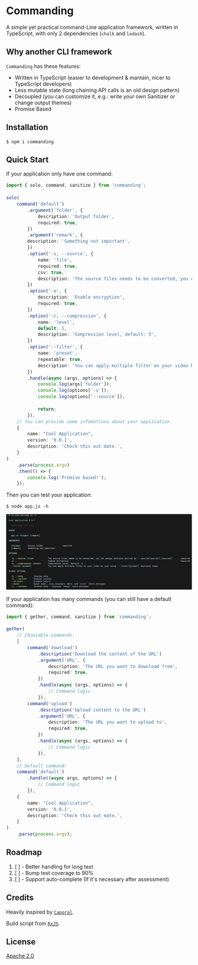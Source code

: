 # Commanding

A simple yet practical command-Line application framework, written in TypeScript, with only 2 dependencies (`chalk` and `lodash`).


## Why another CLI framework

`Commanding` has these features:

* Written in TypeScript (easier to development & mantain, nicer to TypeScript developers)
* Less mutable state (long chaining API calls is an old design pattern)
* Decoupled (you can customize it, e.g.: write your own Sanitizer or change output themes)
* Promise Based

## Installation

```
$ npm i commanding
```


## Quick Start

If your application only have one command:

```typescript
import { solo, command, sanitize } from 'commanding';

solo(
    command('default')
        .argument('folder', {
            description: 'Output folder',
            required: true,
        })
        .argument('remark', {
        description: 'Something not important',
        })
        .option('-s, --source', {
            name: 'file',
            required: true,
            csv: true,
            description: 'The source files needs to be converted, you can assign multiple sources by `--source=[source1],[source2]`',
        })
        .option('-e', {
            description: 'Enable encryption',
            required: true,
        })
        .option('-c, --compression', {
            name: 'level',
            default: 5,
            description: 'Compression level, default: 5',
        })
        .option('--filter', {
            name: 'preset',
            repeatable: true,
            description: 'You can apply multiple filter on your video by just using `--filter=[preset]` multiple times',
        })
        .handle(async (args, options) => {
            console.log(args['folder']);
            console.log(options['-s']);
            console.log(options['--source']);

            return;
        }),
    // You can provide some infomations about your application
    {
        name: "Cool Application",
        version: '0.0.1',
        description: 'Check this out mate.',
    }
)
    .parse(process.argv)
    .then(() => {
        console.log('Promise based!');
    });

```

Then you can test your application:

```
$ node app.js -h
```

![Screenshot](github/assets/solo-example.jpg)

If your application has many commands (you can still have a default command):

```typescript
import { gether, command, sanitize } from 'commanding';

gether(
    // Choosable commands:
    [
        command('download')
            .description('Download the content of the URL')
            .argument('URL', {
                description: 'The URL you want to download from',
                required: true,
            })
            .handle(async (args, options) => {
                // Command logic
            }),
        command('upload')
            .description('Upload content to the URL')
            .argument('URL', {
                description: 'The URL you want to upload to',
                required: true,
            })
            .handle(async (args, options) => {
                // Command logic
            }),
    ],
    // Default command:
    command('default')
        .handle((async args, options) => {
            // Command logic
        }),
    {
        name: "Cool Application",
        version: '0.0.1',
        description: 'Check this out mate.',
    }
)
    .parse(process.argv);

```

## Roadmap

1. [ ] - Better handling for long text
2. [ ] - Bump test coverage to 90%
3. [ ] - Support auto-complete (If it's necessary after assessment)


## Credits

Heavily inspired by [`Caporal`](https://github.com/mattallty/Caporal.js).

Build script from [`RxJS`](https://github.com/ReactiveX/rxjs).


## License

[Apache 2.0](https://www.apache.org/licenses/LICENSE-2.0)

